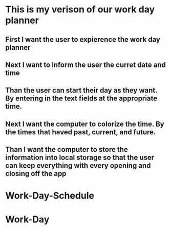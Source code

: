 # This is my verison of our work day planner 

## First I want the user to expierence the work day planner 

## Next I want to inform the user the curret date and time 

## Than the user can start their day as they want. By entering in the text fields at the appropriate time.

## Next I want the computer to colorize the time. By the times that haved past, current, and future.

## Than I want the computer to store the information into local storage so that the user can keep everything with every opening and closing off the app 


# Work-Day-Schedule
# Work-Day
